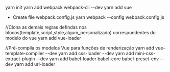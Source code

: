 yarn init
yarn add webpack webpack-cli --dev
yarn add vue

- Create file webpack.config.js
yarn webpack --config webpack.config.js

//Clona as demais regras defindas nos blocos(template,script,style,algum_personalizado) correspondentes do modelo do vue
yarn add vue-loader

//Pré-compila os modelos Vue para funções de renderização
yarn add vue-template-compiler --dev
yarn add css-loader --dev
yarn add mini-css-extract-plugin --dev
yarn add babel-loader babel-core babel-preset-env --dev
yarn add url-loader
